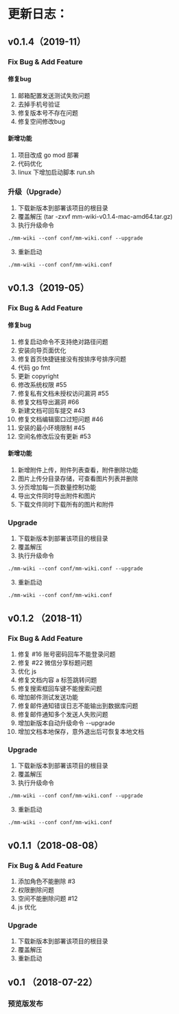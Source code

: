 # 更新日志：

## v0.1.4（2019-11）

### Fix Bug & Add Feature
#### 修复bug
1. 邮箱配置发送测试失败问题
2. 去掉手机号验证
3. 修复版本号不存在问题
4. 修复空间修改bug

#### 新增功能
1. 项目改成 go mod 部署
2. 代码优化
3. linux 下增加启动脚本 run.sh

### 升级（Upgrade）
1. 下载新版本到部署该项目的根目录
2. 覆盖解压 (tar -zxvf mm-wiki-v0.1.4-mac-amd64.tar.gz)
3. 执行升级命令
```
./mm-wiki --conf conf/mm-wiki.conf --upgrade
```
3. 重新启动
```
./mm-wiki --conf conf/mm-wiki.conf
```

## v0.1.3（2019-05）
### Fix Bug & Add Feature
#### 修复bug
1. 修复启动命令不支持绝对路径问题
2. 安装向导页面优化
3. 修复首页快捷链接没有按排序号排序问题
4. 代码 go fmt
5. 更新 copyright
6. 修改系统权限 #55
7. 修复私有文档未授权访问漏洞 #55
8. 修复文档导出漏洞 #66
9. 新建文档可回车提交 #43
10. 修复文档编辑窗口过短问题 #46
11. 安装的最小环境限制 #45
11. 空间名修改后没有更新 #53

#### 新增功能
1. 新增附件上传，附件列表查看，附件删除功能
2. 图片上传分目录存储，可查看图片列表并删除
3. 分页增加每一页数量控制功能
4. 导出文件同时导出附件和图片
5. 下载文件同时下载所有的图片和附件

### Upgrade
1. 下载新版本到部署该项目的根目录
2. 覆盖解压
3. 执行升级命令
```
./mm-wiki --conf conf/mm-wiki.conf --upgrade
```
3. 重新启动
```
./mm-wiki --conf conf/mm-wiki.conf
```

## v0.1.2 （2018-11）
### Fix Bug & Add Feature
1. 修复 #16 账号密码回车不能登录问题
2. 修复 #22 微信分享标题问题
3. 优化 js
4. 修复文档内容 a 标签跳转问题
5. 修复搜索框回车键不能搜索问题
6. 增加邮件测试发送功能
7. 修复邮件通知错误日志不能输出到数据库问题
8. 修复邮件通知多个发送人失败问题
9. 增加新版本自动升级命令 --upgrade
10. 增加文档本地保存，意外退出后可恢复本地文档

### Upgrade
1. 下载新版本到部署该项目的根目录
2. 覆盖解压
3. 执行升级命令
```
./mm-wiki --conf conf/mm-wiki.conf --upgrade
```
3. 重新启动
```
./mm-wiki --conf conf/mm-wiki.conf
```


## v0.1.1（2018-08-08）
### Fix Bug & Add Feature
1. 添加角色不能删除 #3
2. 权限删除问题
3. 空间不能删除问题 #12
4. js 优化

### Upgrade
1. 下载新版本到部署该项目的根目录
2. 覆盖解压
3. 重新启动

## v0.1 （2018-07-22）
### 预览版发布
